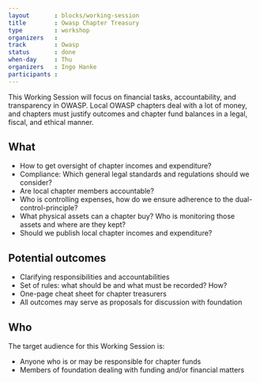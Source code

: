 ```yaml
---
layout       : blocks/working-session
title        : Owasp Chapter Treasury
type         : workshop
organizers   :
track        : Owasp
status       : done
when-day     : Thu
organizers   : Ingo Hanke
participants :
---
```


This Working Session will focus on financial tasks, accountability, and transparency in OWASP. Local OWASP chapters deal with a lot of money, and chapters must justify outcomes and chapter fund balances in a legal, fiscal, and ethical manner.

## What

- How to get oversight of chapter incomes and expenditure?
- Compliance: Which general legal standards and regulations should we consider?
- Are local chapter members accountable?
- Who is controlling expenses, how do we ensure adherence to the dual-control-principle?
- What physical assets can a chapter buy? Who is monitoring those assets and where are they kept?
- Should we publish local chapter incomes and expenditure?

## Potential outcomes

- Clarifying responsibilities and accountabilities
- Set of rules: what should be and what must be recorded? How?
- One-page cheat sheet for chapter treasurers
- All outcomes may serve as proposals for discussion with foundation

## Who

The target audience for this Working Session is:

- Anyone who is or may be responsible for chapter funds
- Members of foundation dealing with funding and/or financial matters
